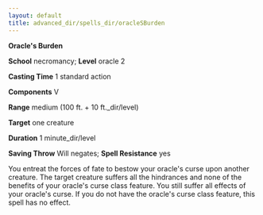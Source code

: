 ```yaml
---
layout: default
title: advanced_dir/spells_dir/oracleSBurden
---
```

 **Oracle's Burden**

**School** necromancy; **Level** oracle 2

**Casting Time** 1 standard action

**Components** V

**Range** medium (100 ft. + 10 ft._dir/level)

**Target** one creature

**Duration** 1 minute_dir/level

**Saving Throw** Will negates; **Spell Resistance** yes

You entreat the forces of fate to bestow your oracle's curse upon another creature. The target creature suffers all the hindrances and none of the benefits of your oracle's curse class feature. You still suffer all effects of your oracle's curse. If you do not have the oracle's curse class feature, this spell has no effect.

